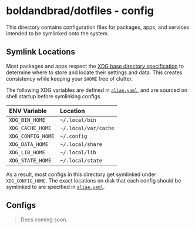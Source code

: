 # boldandbrad/dotfiles - config

This directory contains configuration files for packages, apps, and services
intended to be symlinked onto the system.

<!-- TODO: create a note on why the symlink approach -->

## Symlink Locations

Most packages and apps respect the
[XDG base directory specification](https://specifications.freedesktop.org/basedir-spec/latest/index.html)
to determine where to store and locate their settings and data. This creates
consistency while keeping your `$HOME` free of clutter.

The following XDG variables are defined in [`aliae.yaml`](./aliae/aliae.yaml),
and are sourced on shell startup before symlinking configs.

| ENV Variable      | Location             |
| :---------------- | :------------------- |
| `XDG_BIN_HOME`    | `~/.local/bin`       |
| `XDG_CACHE_HOME`  | `~/.local/var/cache` |
| `XDG_CONFIG_HOME` | `~/.config`          |
| `XDG_DATA_HOME`   | `~/.local/share`     |
| `XDG_LIB_HOME`    | `~/.local/lib`       |
| `XDG_STATE_HOME`  | `~/.local/state`     |

As a result, most configs in this directory get symlinked under
`XDG_CONFIG_HOME`. The exact locations on disk that each config should be
symlinked to are specified in [`aliae.yaml`](./aliae/aliae.yaml).

## Configs

> Docs coming soon.
